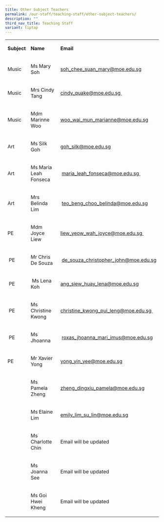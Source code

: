```yaml
---
title: Other Subject Teachers
permalink: /our-staff/teaching-staff/other-subject-teachers/
description: ""
third_nav_title: Teaching Staff
variant: tiptap
---
```

<table><tbody><tr><td rowspan="1" colspan="1"><p><strong>Subject</strong></p></td><td rowspan="1" colspan="1"><p><strong>Name</strong></p></td><td rowspan="1" colspan="1"><p><strong>Email</strong></p></td></tr><tr><td rowspan="1" colspan="1"><p>Music<br></p></td><td rowspan="1" colspan="1"><p>Ms Mary Soh<br></p></td><td rowspan="1" colspan="1"><p><a href="mailto:soh_chee_suan_mary@moe.edu.sg" rel="noopener noreferrer nofollow" target="">soh_chee_suan_mary@moe.edu.sg</a><br></p></td></tr><tr><td rowspan="1" colspan="1"><p>Music</p></td><td rowspan="1" colspan="1"><p>Mrs Cindy Tang&nbsp;</p></td><td rowspan="1" colspan="1"><p><a href="mailto:cindy_quake@moe.edu.sg" rel="noopener noreferrer nofollow" target="">cindy_quake@moe.edu.sg&nbsp;</a></p></td></tr><tr><td rowspan="1" colspan="1"><p>Music</p></td><td rowspan="1" colspan="1"><p>Mdm Marinne Woo</p></td><td rowspan="1" colspan="1"><p><a href="mailto:woo_wai_mun_marianne@moe.edu.sg" rel="noopener noreferrer nofollow" target="_blank"><u>woo_wai_mun_marianne@moe.edu.sg</u></a></p></td></tr><tr><td rowspan="1" colspan="1"><p>Art</p></td><td rowspan="1" colspan="1"><p>Ms Silk Goh</p></td><td rowspan="1" colspan="1"><p><a href="mailto:goh_silk@moe.edu.sg" rel="noopener noreferrer nofollow" target="">goh_silk@moe.edu.sg</a></p></td></tr><tr><td rowspan="1" colspan="1"><p>Art</p></td><td rowspan="1" colspan="1"><p>Ms Maria Leah Fonseca</p></td><td rowspan="1" colspan="1"><p>&nbsp;<a href="mailto:maria_leah_fonseca@moe.edu.sg" rel="noopener noreferrer nofollow" target="">maria_leah_fonseca@moe.edu.sg&nbsp;</a></p></td></tr><tr><td rowspan="1" colspan="1"><p>Art</p></td><td rowspan="1" colspan="1"><p>Mrs Belinda Lim</p></td><td rowspan="1" colspan="1"><p>&nbsp;<a href="mailto:teo_beng_choo_belinda@moe.edu.sg" rel="noopener noreferrer nofollow" target="">teo_beng_choo_belinda@moe.edu.sg</a></p></td></tr><tr><td rowspan="1" colspan="1"><p>PE</p></td><td rowspan="1" colspan="1"><p>Mdm Joyce Liew</p></td><td rowspan="1" colspan="1"><p><a href="mailto:liew_yeow_wah_joyce@moe.edu.sg" rel="noopener noreferrer nofollow" target="_blank"><u>liew_yeow_wah_joyce@moe.edu.sg</u></a><u>&nbsp;</u></p></td></tr><tr><td rowspan="1" colspan="1"><p>&nbsp;PE&nbsp;</p></td><td rowspan="1" colspan="1"><p>Mr Chris De Souza</p></td><td rowspan="1" colspan="1"><p>&nbsp;<a href="mailto:de_souza_christopher_john@moe.edu.sg" rel="noopener noreferrer nofollow" target="">de_souza_christopher_john@moe.edu.sg</a></p></td></tr><tr><td rowspan="1" colspan="1"><p>&nbsp;PE</p></td><td rowspan="1" colspan="1"><p>&nbsp;Ms Lena Koh</p></td><td rowspan="1" colspan="1"><p><a href="mailto:ang_siew_huay_lena@moe.edu.sg" rel="noopener noreferrer nofollow" target="">ang_siew_huay_lena@moe.edu.sg</a>&nbsp;</p></td></tr><tr><td rowspan="1" colspan="1"><p>&nbsp;PE</p></td><td rowspan="1" colspan="1"><p>Ms Christine Kwong&nbsp;&nbsp;</p></td><td rowspan="1" colspan="1"><p><a href="mailto:christine_kwong_pui_leng@moe.edu.sg" rel="noopener noreferrer nofollow" target="">christine_kwong_pui_leng@moe.edu.sg&nbsp;</a></p></td></tr><tr><td rowspan="1" colspan="1"><p>&nbsp;PE</p></td><td rowspan="1" colspan="1"><p>Ms Jhoanna</p></td><td rowspan="1" colspan="1"><p>&nbsp;<a href="mailto:roxas_jhoanna_mari_imus@moe.edu.sg" rel="noopener noreferrer nofollow" target="">roxas_jhoanna_mari_imus@moe.edu.sg</a></p></td></tr><tr><td rowspan="1" colspan="1"><p>PE</p></td><td rowspan="1" colspan="1"><p>Mr Xavier Yong</p></td><td rowspan="1" colspan="1"><p><a href="mailto:yong_yin_yee@moe.edu.sg" rel="noopener noreferrer nofollow" target="_blank">yong_yin_yee@moe.edu.sg</a></p></td></tr><tr><td rowspan="1" colspan="1"><p></p></td><td rowspan="1" colspan="1"><p>Ms Pamela Zheng</p></td><td rowspan="1" colspan="1"><p><a href="mailto:zheng_dingxiu_pamela@moe.edu.sg" rel="noopener noreferrer nofollow" target="">zheng_dingxiu_pamela@moe.edu.sg</a></p></td></tr><tr><td rowspan="1" colspan="1"><p></p></td><td rowspan="1" colspan="1"><p>Ms Elaine Lim</p></td><td rowspan="1" colspan="1"><p><a href="mailto:emily_lim_su_lin@moe.edu.sg" rel="noopener noreferrer nofollow" target="">emily_lim_su_lin@moe.edu.sg</a></p></td></tr><tr><td rowspan="1" colspan="1"><p></p></td><td rowspan="1" colspan="1"><p>Ms Charlotte Chin</p></td><td rowspan="1" colspan="1"><p>Email will be updated</p></td></tr><tr><td rowspan="1" colspan="1"><p></p></td><td rowspan="1" colspan="1"><p>Ms Joanna See</p></td><td rowspan="1" colspan="1"><p>Email will be updated</p></td></tr><tr><td rowspan="1" colspan="1"><p></p></td><td rowspan="1" colspan="1"><p>Ms Goi Hwei Kheng</p></td><td rowspan="1" colspan="1"><p>Email will be updated</p></td></tr></tbody></table><p></p>
